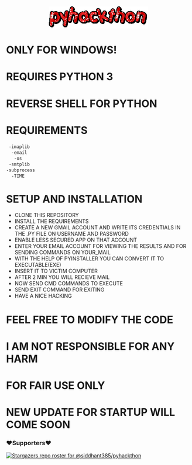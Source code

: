<p align="center">
  <img src="https://github.com/siddhant385/pyhackthon/blob/main/text.gif"></img>
</p>


# ONLY FOR WINDOWS!
# REQUIRES PYTHON 3
# REVERSE SHELL FOR PYTHON

# REQUIREMENTS
	 -imaplib
	  -email
	   -os
	 -smtplib 
	-subprocess
	  -TIME


# SETUP AND INSTALLATION

+ CLONE THIS REPOSITORY
+ INSTALL THE REQUIREMENTS
+ CREATE A NEW GMAIL ACCOUNT AND WRITE ITS CREDENTIALS IN THE .PY FILE ON USERNAME AND PASSWORD
+ ENABLE LESS SECURED APP ON THAT ACCOUNT
+ ENTER YOUR EMAIL ACCOUNT FOR VIEWING THE RESULTS AND FOR SENDING COMMANDS ON YOUR_MAIL
+ WITH THE HELP OF PYINSTALLER YOU CAN CONVERT IT TO EXECUTABLE(EXE)
+ INSERT IT TO VICTIM COMPUTER 
+ AFTER 2 MIN YOU WILL RECIEVE MAIL
+ NOW SEND CMD COMMANDS TO EXECUTE
+ SEND EXIT COMMAND FOR EXITING 
+ HAVE A NICE HACKING

# FEEL FREE TO MODIFY THE CODE
# I AM NOT RESPONSIBLE FOR ANY HARM 
# FOR FAIR USE ONLY

# NEW UPDATE FOR STARTUP WILL COME SOON 

### ❤️Supporters❤️
[![Stargazers repo roster for @siddhant385/pyhackthon](https://reporoster.com/stars/siddhant385/pyhackthon)](https://github.com/siddhant385/pyhackthon/stargazers)
